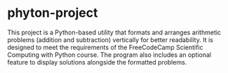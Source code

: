 # phyton-project
This project is a Python-based utility that formats and arranges arithmetic problems (addition and subtraction) vertically for better readability. It is designed to meet the requirements of the FreeCodeCamp Scientific Computing with Python course. The program also includes an optional feature to display solutions alongside the formatted problems.
